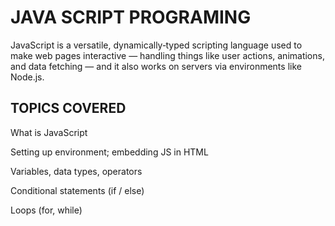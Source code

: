 # JAVA SCRIPT PROGRAMING

JavaScript is a versatile, dynamically‑typed scripting language used to make web pages interactive — handling things like user actions, animations, and data fetching — and it also works on servers via environments like Node.js. 

## TOPICS COVERED
What is JavaScript

Setting up environment; embedding JS in HTML

Variables, data types, operators

Conditional statements (if / else)

Loops (for, while)

